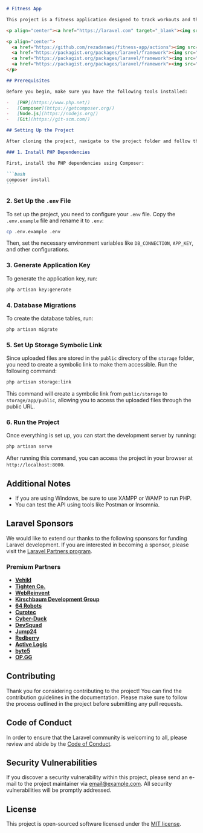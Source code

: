 ````markdown
# Fitness App

This project is a fitness application designed to track workouts and their status.

<p align="center"><a href="https://laravel.com" target="_blank"><img src="https://raw.githubusercontent.com/laravel/art/master/logo-lockup/5%20SVG/2%20CMYK/1%20Full%20Color/laravel-logolockup-cmyk-red.svg" width="400" alt="Laravel Logo"></a></p>

<p align="center">
  <a href="https://github.com/rezadanaei/fitness-app/actions"><img src="https://github.com/rezadanaei/fitness-app/workflows/tests/badge.svg" alt="Build Status"></a>
  <a href="https://packagist.org/packages/laravel/framework"><img src="https://img.shields.io/packagist/dt/laravel/framework" alt="Total Downloads"></a>
  <a href="https://packagist.org/packages/laravel/framework"><img src="https://img.shields.io/packagist/v/laravel/framework" alt="Latest Stable Version"></a>
  <a href="https://packagist.org/packages/laravel/framework"><img src="https://img.shields.io/packagist/l/laravel/framework" alt="License"></a>
</p>

## Prerequisites

Before you begin, make sure you have the following tools installed:

-   [PHP](https://www.php.net/)
-   [Composer](https://getcomposer.org/)
-   [Node.js](https://nodejs.org/)
-   [Git](https://git-scm.com/)

## Setting Up the Project

After cloning the project, navigate to the project folder and follow the steps below:

### 1. Install PHP Dependencies

First, install the PHP dependencies using Composer:

```bash
composer install
```
````

### 2. Set Up the `.env` File

To set up the project, you need to configure your `.env` file. Copy the `.env.example` file and rename it to `.env`:

```bash
cp .env.example .env
```

Then, set the necessary environment variables like `DB_CONNECTION`, `APP_KEY`, and other configurations.

### 3. Generate Application Key

To generate the application key, run:

```bash
php artisan key:generate
```

### 4. Database Migrations

To create the database tables, run:

```bash
php artisan migrate
```

### 5. Set Up Storage Symbolic Link

Since uploaded files are stored in the `public` directory of the `storage` folder, you need to create a symbolic link to make them accessible. Run the following command:

```bash
php artisan storage:link
```

This command will create a symbolic link from `public/storage` to `storage/app/public`, allowing you to access the uploaded files through the public URL.

### 6. Run the Project

Once everything is set up, you can start the development server by running:

```bash
php artisan serve
```

After running this command, you can access the project in your browser at `http://localhost:8000`.

## Additional Notes

-   If you are using Windows, be sure to use XAMPP or WAMP to run PHP.
-   You can test the API using tools like Postman or Insomnia.

## Laravel Sponsors

We would like to extend our thanks to the following sponsors for funding Laravel development. If you are interested in becoming a sponsor, please visit the [Laravel Partners program](https://partners.laravel.com).

### Premium Partners

-   **[Vehikl](https://vehikl.com/)**
-   **[Tighten Co.](https://tighten.co)**
-   **[WebReinvent](https://webreinvent.com/)**
-   **[Kirschbaum Development Group](https://kirschbaumdevelopment.com)**
-   **[64 Robots](https://64robots.com)**
-   **[Curotec](https://www.curotec.com/services/technologies/laravel/)**
-   **[Cyber-Duck](https://cyber-duck.co.uk)**
-   **[DevSquad](https://devsquad.com/hire-laravel-developers)**
-   **[Jump24](https://jump24.co.uk)**
-   **[Redberry](https://redberry.international/laravel/)**
-   **[Active Logic](https://activelogic.com)**
-   **[byte5](https://byte5.de)**
-   **[OP.GG](https://op.gg)**

## Contributing

Thank you for considering contributing to the project! You can find the contribution guidelines in the documentation. Please make sure to follow the process outlined in the project before submitting any pull requests.

## Code of Conduct

In order to ensure that the Laravel community is welcoming to all, please review and abide by the [Code of Conduct](https://laravel.com/docs/contributions#code-of-conduct).

## Security Vulnerabilities

If you discover a security vulnerability within this project, please send an e-mail to the project maintainer via [email@example.com](mailto:email@example.com). All security vulnerabilities will be promptly addressed.

## License

This project is open-sourced software licensed under the [MIT license](https://opensource.org/licenses/MIT).

```

```

